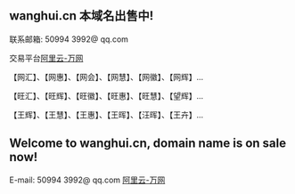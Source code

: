 ## wanghui.cn 本域名出售中!

联系邮箱: 50994 3992@ qq.com 

交易平台[阿里云-万网](https://wanwang.aliyun.com/nametrade/detail/online.html?spm=5176.8076989.763973.14.6c61109c8RuSOW&domainName=wanghui.cn&orgType=undefined&productType=2&token=check-web-hichina-com:to050tgi9d5khndj0d3ivhvzeehdwvlo)



【网汇】、【网惠】、【网会】、【网慧】、【网徽】、【网辉】...

【旺汇】、【旺辉】、【旺徽】、【旺惠】、【旺慧】、【望辉】...

【王辉】、【王慧】、【王惠】、【王晖】、【汪晖】、【王卉】...








## Welcome to wanghui.cn, domain name is on sale now!

E-mail: 50994 3992@ qq.com [阿里云-万网](https://wanwang.aliyun.com/nametrade/detail/online.html?spm=5176.8076989.763973.14.6c61109c8RuSOW&domainName=wanghui.cn&orgType=undefined&productType=2&token=check-web-hichina-com:to050tgi9d5khndj0d3ivhvzeehdwvlo)
